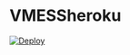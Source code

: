 # VMESSheroku

[![Deploy](https://www.herokucdn.com/deploy/button.png)](https://dashboard.heroku.com/new?template=https://github.com/nicerc777/VMESSheroku)
